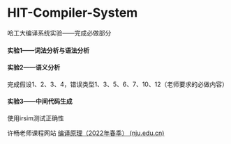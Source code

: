 # HIT-Compiler-System

哈工大编译系统实验——完成必做部分

#### 实验1——词法分析与语法分析

#### 实验2——语义分析

完成假设1、2、3、4，错误类型1、3、5、6、7、10、12（老师要求的必做内容）

#### 实验3——中间代码生成

使用irsim测试正确性



许畅老师课程网站 [编译原理（2022年春季） (nju.edu.cn)](https://cs.nju.edu.cn/changxu/2_compiler/index.html)

